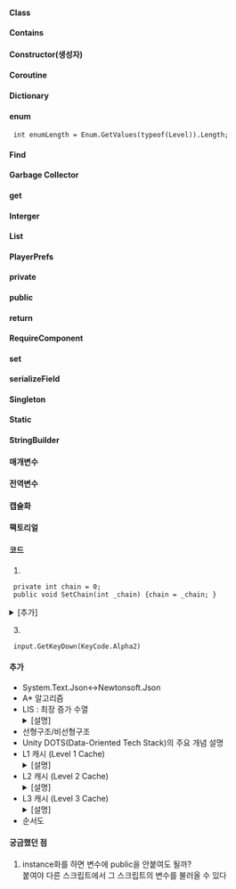 #### Class
#### Contains
#### Constructor(생성자)
#### Coroutine
#### Dictionary
#### enum

     int enumLength = Enum.GetValues(typeof(Level)).Length;
#### Find
#### Garbage Collector
#### get
#### Interger
#### List
#### PlayerPrefs
#### private
#### public
#### return
#### RequireComponent
#### set

#### serializeField
#### Singleton
#### Static
#### StringBuilder

#### 매개변수
#### 전역변수
#### 캡슐화
#### 팩토리얼

#### 코드

 1.

     private int chain = 0;
     public void SetChain(int _chain) {chain = _chain; }
   <details>
     <summary>[추가]</summary>
     
    - 접근제한자 private인 변수의 값을 불러오고 쓸 수 있는 "프로퍼티"
    +) 필요한 기능에 따라 get, set 중 하나만 써도 됩니다.
    public int GetChain 
    { 
        get { return chain; }
        set { chain = value; }
    }

    - 접근제한자 private인 변수의 값을 "메서드"로 설정하는 방법 예시
    public void SetChain(int _chain)
    {
        chain = _chain;
    }

    - 접근제한자 private인 변수의 값을 "메서드"로 불러오는 방법 예시
    public int GetChain()
    {
        return chain;
    }
   </details>
    

 3. 

     input.GetKeyDown(KeyCode.Alpha2)

#### 추가
* System.Text.Json<->Newtonsoft.Json
* A* 알고리즘
* LIS : 최장 증가 수열
  <details>
    <summary>[설명]</summary>
     LIS(Longest Increasing Subsequence, 최장 증가 부분 수열)은 주어진 수열에서 일부 항을 제거하여 얻을 수 있는 증가하는 부분 수열 중 가장 긴 것을 의미합니다.<br>
     수열: [10, 20, 10, 30, 20, 50] <br>
     가능한 증가 수열 중 하나는 [10, 20, 30, 50]이고, 그 길이는 4입니다. 이게 이 수열의 LIS 길이입니다. 
  </details>
* 선형구조/비선형구조
* Unity DOTS(Data-Oriented Tech Stack)의 주요 개념 설명
*  L1 캐시 (Level 1 Cache)
    <details>
    <summary>[설명]</summary>
    위치: L1 캐시는 CPU 코어 내부에 위치하며, CPU와 가장 가까운 캐시입니다. <br>
    크기: L1 캐시는 매우 작습니다. 일반적으로 몇십 KB에서 수백 KB 수준입니다. <br>
    속도: 가장 빠른 캐시로, CPU가 가장 먼저 접근합니다. 캐시 히트가 발생하면 매우 짧은 시간 내에 데이터를 제공할 수 있습니다. <br>
    기능: L1 캐시는 주로 CPU 코어에서 처리할 명령어와 데이터를 저장합니다. L1 캐시는 명령어 캐시와 데이터 캐시로 나뉘어, CPU가 명령어와 데이터를 병렬로 처리할 수 있도록 도와줍니다.
    </details>
* L2 캐시 (Level 2 Cache)
    <details>
    <summary>[설명]</summary>
    위치: L2 캐시는 CPU 코어 바로 외부나 코어 내부에 위치할 수 있습니다. 코어마다 독립적인 L2 캐시를 가지고 있거나, 여러 코어가 L2 캐시를 공유하는 경우도 있습니다. <br>
    크기: L1 캐시보다 큰 수백 KB에서 몇 MB 수준입니다. <br>
    속도: L1 캐시보다는 느리지만 여전히 매우 빠릅니다. L1 캐시에서 데이터가 없을 경우, L2 캐시에서 데이터를 찾습니다. <br>
    기능: L2 캐시는 L1 캐시에서 부족한 데이터를 보충하며, CPU가 자주 사용하는 데이터나 명령어를 보관합니다.
    </details>
* L3 캐시 (Level 3 Cache)
    <details>
    <summary>[설명]</summary>
    위치: L3 캐시는 여러 CPU 코어가 공유하는 캐시입니다. CPU 다중 코어 구조에서 L3 캐시는 코어 사이에서 데이터를 공유할 수 있는 중요한 역할을 합니다. <br>
    크기: L2 캐시보다 크며, 일반적으로 몇 MB에서 수십 MB 수준입니다. <br>
    속도: L2 캐시보다 느리지만 여전히 메인 메모리(RAM)보다는 훨씬 빠릅니다. L2 캐시에서 데이터가 없을 경우 L3 캐시에서 데이터를 찾습니다. <br>
    기능: L3 캐시는 CPU 코어들이 자주 사용하는 데이터를 저장하여 캐시 미스를 줄이고 성능을 높입니다. 특히 멀티코어 환경에서 CPU 코어 간의 데이터 공유를 원활하게 합니다.
    </details>
* 순서도

#### 궁금했던 점
1. instance화를 하면 변수에 public을 안붙여도 될까?   
붙여야 다른 스크립트에서 그 스크립트의 변수를 불러올 수 있다


